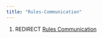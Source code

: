 ```yaml
---
title: "Rules-Communication"
---
```


1.  REDIRECT [Rules Communication](Rules_Communication "wikilink")
